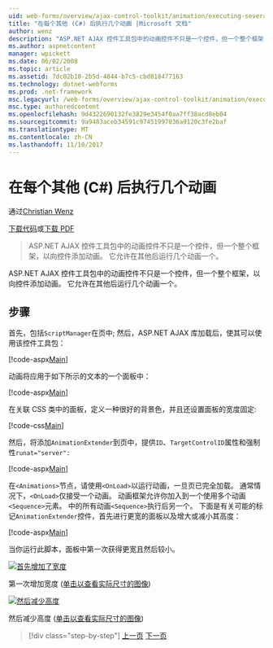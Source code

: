 ```yaml
---
uid: web-forms/overview/ajax-control-toolkit/animation/executing-several-animations-after-each-other-cs
title: "在每个其他 (C#) 后执行几个动画 |Microsoft 文档"
author: wenz
description: "ASP.NET AJAX 控件工具包中的动画控件不只是一个控件，但一个整个框架，以向控件添加动画。 它允许运行跌落造成的严重..."
ms.author: aspnetcontent
manager: wpickett
ms.date: 06/02/2008
ms.topic: article
ms.assetid: 7dc02b18-2b5d-4844-b7c5-cbd818477163
ms.technology: dotnet-webforms
ms.prod: .net-framework
msc.legacyurl: /web-forms/overview/ajax-control-toolkit/animation/executing-several-animations-after-each-other-cs
msc.type: authoredcontent
ms.openlocfilehash: 9d4322690132fe3829e3454f0aa7ff38acd8eb04
ms.sourcegitcommit: 9a9483aceb34591c97451997036a9120c3fe2baf
ms.translationtype: MT
ms.contentlocale: zh-CN
ms.lasthandoff: 11/10/2017
---
```

<a name="executing-several-animations-after-each-other-c"></a>在每个其他 (C#) 后执行几个动画
====================
通过[Christian Wenz](https://github.com/wenz)

[下载代码](http://download.microsoft.com/download/f/9/a/f9a26acd-8df4-4484-8a18-199e4598f411/Animation3.cs.zip)或[下载 PDF](http://download.microsoft.com/download/6/7/1/6718d452-ff89-4d3f-a90e-c74ec2d636a3/animation3CS.pdf)

> ASP.NET AJAX 控件工具包中的动画控件不只是一个控件，但一个整个框架，以向控件添加动画。 它允许在其他后运行几个动画一个。


ASP.NET AJAX 控件工具包中的动画控件不只是一个控件，但一个整个框架，以向控件添加动画。 它允许在其他后运行几个动画一个。

## <a name="steps"></a>步骤

首先，包括`ScriptManager`在页中; 然后，ASP.NET AJAX 库加载后，使其可以使用该控件工具包：

[!code-aspx[Main](executing-several-animations-after-each-other-cs/samples/sample1.aspx)]

动画将应用于如下所示的文本的一个面板中：

[!code-aspx[Main](executing-several-animations-after-each-other-cs/samples/sample2.aspx)]

在关联 CSS 类中的面板，定义一种很好的背景色，并且还设置面板的宽度固定:

[!code-css[Main](executing-several-animations-after-each-other-cs/samples/sample3.css)]

然后，将添加`AnimationExtender`到页中，提供`ID`、`TargetControlID`属性和强制性`runat="server":`

[!code-aspx[Main](executing-several-animations-after-each-other-cs/samples/sample4.aspx)]

在`<Animations>`节点，请使用`<OnLoad>`以运行动画，一旦页已完全加载。 通常情况下，`<OnLoad>`仅接受一个动画。 动画框架允许你加入到一个使用多个动画`<Sequence>`元素。 中的所有动画`<Sequence>`执行后另一个。 下面是有关可能的标记`AnimationExtender`控件，首先进行更宽的面板以及增大或减小其高度：

[!code-aspx[Main](executing-several-animations-after-each-other-cs/samples/sample5.aspx)]

当你运行此脚本，面板中第一次获得更宽且然后较小。


[![首先增加了宽度](executing-several-animations-after-each-other-cs/_static/image2.png)](executing-several-animations-after-each-other-cs/_static/image1.png)

第一次增加宽度 ([单击以查看实际尺寸的图像](executing-several-animations-after-each-other-cs/_static/image3.png))


[![然后减少高度](executing-several-animations-after-each-other-cs/_static/image5.png)](executing-several-animations-after-each-other-cs/_static/image4.png)

然后减少高度 ([单击以查看实际尺寸的图像](executing-several-animations-after-each-other-cs/_static/image6.png))

>[!div class="step-by-step"]
[上一页](executing-several-animations-at-the-same-time-cs.md)
[下一页](animation-depending-on-a-condition-cs.md)
